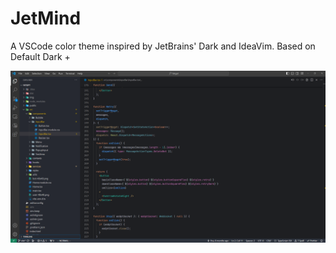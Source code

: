 # JetMind

A VSCode color theme inspired by JetBrains' Dark and IdeaVim. Based on Default Dark +

![demo](./demo.png)

